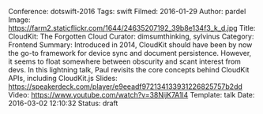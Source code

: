 Conference: dotswift-2016
Tags: swift
Filmed: 2016-01-29
Author: pardel
Image: https://farm2.staticflickr.com/1644/24635207192_39b8e134f3_k_d.jpg
Title: CloudKit: The Forgotten Cloud
Curator: dimsumthinking, sylvinus
Category: Frontend
Summary: Introduced in 2014, CloudKit should have been by now the go-to framework for device sync and document persistence. However, it seems to float somewhere between obscurity and scant interest from devs. In this lightning talk, Paul revisits the core concepts behind CloudKit APIs, including CloudKit.js
Slides: https://speakerdeck.com/player/e9eeadf972134133931226825757b2dd
Video: https://www.youtube.com/watch?v=38NijK7A1l4
Template: talk
Date: 2016-03-02 12:10:32
Status: draft
